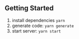 ## Getting Started 
1. install dependencies `yarn`
2. generate code: `yarn generate`
3. start server: `yarn start`
